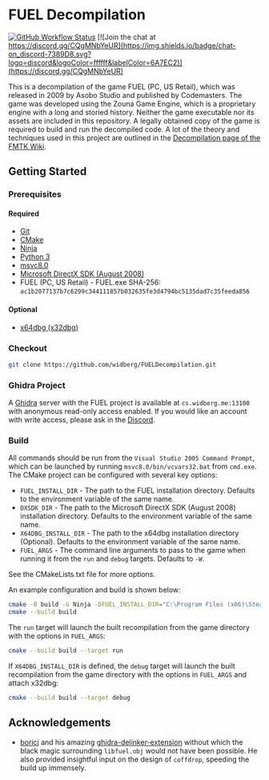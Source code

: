 # FUEL Decompilation

[![GitHub Workflow Status](https://img.shields.io/github/actions/workflow/status/widberg/FUELDecompilation/build.yml)](https://github.com/widberg/FUELDecompilation/actions)
[![Join the chat at https://discord.gg/CQgMNbYeUR](https://img.shields.io/badge/chat-on_discord-7389D8.svg?logo=discord&logoColor=ffffff&labelColor=6A7EC2)](https://discord.gg/CQgMNbYeUR)

This is a decompilation of the game FUEL (PC, US Retail), which was released in 2009 by Asobo Studio and published by Codemasters. The game was developed using the Zouna Game Engine, which is a proprietary engine with a long and storied history. Neither the game executable nor its assets are included in this repository. A legally obtained copy of the game is required to build and run the decompiled code. A lot of the theory and techniques used in this project are outlined in the [Decompilation page of the FMTK Wiki](https://github.com/widberg/fmtk/wiki/Decompilation).

## Getting Started

### Prerequisites

#### Required

* [Git](https://git-scm.com/)
* [CMake](https://cmake.org/)
* [Ninja](https://github.com/ninja-build/ninja)
* [Python 3](https://www.python.org/downloads/)
* [msvc8.0](https://github.com/widberg/msvc8.0)
* [Microsoft DirectX SDK (August 2008)](https://archive.org/details/dxsdk_aug08)
* FUEL (PC, US Retail) - FUEL.exe SHA-256: `ac1b2077137b7c6299c344111857b032635fe3d4794bc5135dad7c35feeda856`

#### Optional

* [x64dbg (x32dbg)](https://github.com/x64dbg/x64dbg)

### Checkout

```sh
git clone https://github.com/widberg/FUELDecompilation.git
```

### Ghidra Project

A [Ghidra](https://ghidra-sre.org/) server with the FUEL project is available at `cs.widberg.me:13100` with anonymous read-only access enabled. If you would like an account with write access, please ask in the [Discord](https://discord.gg/CQgMNbYeUR).

### Build

All commands should be run from the `Visual Studio 2005 Command Prompt`, which can be launched by running `msvc8.0/bin/vcvars32.bat` from `cmd.exe`. The CMake project can be configured with several key options:

* `FUEL_INSTALL_DIR` - The path to the FUEL installation directory. Defaults to the environment variable of the same name.
* `DXSDK_DIR` - The path to the Microsoft DirectX SDK (August 2008) installation directory. Defaults to the environment variable of the same name.
* `X64DBG_INSTALL_DIR` - The path to the x64dbg installation directory (Optional). Defaults to the environment variable of the same name.
* `FUEL_ARGS` - The command line arguments to pass to the game when running it from the `run` and `debug` targets. Defaults to `-W`.

See the CMakeLists.txt file for more options.

An example configuration and build is shown below:

```sh
cmake -B build -G Ninja -DFUEL_INSTALL_DIR="C:\Program Files (x86)\Steam\steamapps\common\FUEL" -DDXSDK_DIR="C:\Program Files (x86)\Microsoft DirectX SDK (August 2008)"
cmake --build build
```

The `run` target will launch the built recompilation from the game directory with the options in `FUEL_ARGS`:

```sh
cmake --build build --target run
```

If `X64DBG_INSTALL_DIR` is defined, the `debug` target will launch the built recompilation from the game directory with the options in `FUEL_ARGS` and attach x32dbg:

```sh
cmake --build build --target debug
```

## Acknowledgements

* [boricj](https://github.com/boricj) and his amazing [ghidra-delinker-extension](https://github.com/boricj/ghidra-delinker-extension) without which the black magic surrounding `libfuel.obj` would not have been possible. He also provided insightful input on the design of `coffdrop`, speeding the build up immensely.
